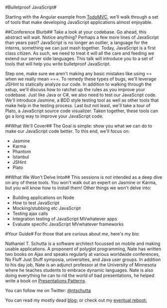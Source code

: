 #Bulletproof JavaScript#

Starting with the Angular example from [TodoMVC](http://todomvc.com), we'll walk through a set of tools that make developing JavaScript applications almost enjoyable.

##Conference Blurb##
Take a look at your codebase. Go ahead, this abstract will wait. Notice anything? Perhaps a few more lines of JavaScript than years past? JavaScript is no longer an outlier, a language for the interns, something we can just mash together. Today, JavaScript is a first class citizen. As such, we need to treat it will all the care and feeding we extend our server side languages. This talk will introduce you to a set of tools that will help you write bulletproof JavaScript.

Step one, make sure we aren't making any basic mistakes like using == when we really mean ===. To remedy these types of bugs, we'll leverage JSHint to statically analyze our code. In addition to walking through the setup, we'll discuss how to ratchet up the rules as you improve your codebase. Just like Java or C#, we also need to test our JavaScript code. We'll introduce Jasmine, a BDD style testing tool as well as other tools that make help in the testing process. Last but not least, we'll take a tour of Plato, a JavaScript source code visualizer. Taken together, these tools can go a long way to improve your JavaScript code.

##What We'll Cover##
The Goal is simple: show you what we can do to make our JavaScript code better. To this end, we'll focus on:
* Jasmine
* Karma
* Phantom
* Istanbul
* JSHint
* Plato

##What We Won't Delve Into##
This sessions is *not* intended as a deep dive on any of these tools. You won't walk out an expert on Jasmine or Karma, but you will know how to install them! Other things we won't delve into:
* Building applications on Node
* _How_ to test JavaScript
* Mocking/stubbing etc JavaScript
* Testing ajax calls
* Integration testing of JavaScript MVwhatever apps
* Evaluate specific JavaScript MVwhatever frameworks

#Your Guide#
For those that are curious about *me*, here's my bio:

Nathaniel T. Schutta is a software architect focussed on mobile and making usable applications. A proponent of polyglot programming, Nate has written two books on Ajax and speaks regularly at various worldwide conferences, No Fluff Just Stuff symposia, universities, and Java user groups. In addition to his day job, Nate is an adjunct professor at the University of Minnesota where he teaches students to embrace dynamic languages. Nate is also doing everything he can to rid the world of bad presentations, he helped write a book on [Presentations Patterns](http://presentationpatterns.com).

You can follow me on Twitter: [@ntschutta](https://twitter.com/ntschutta)

You can read my mostly dead [blog:](http://www.ntschutta.com/jat/) or check out my [eventual reboot:](http://ntschutta.github.com)

